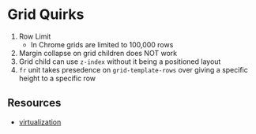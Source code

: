 # Grid Quirks

1. Row Limit
   - In Chrome grids are limited to 100,000 rows
2. Margin collapse on grid children does NOT work
3. Grid child can use `z-index` without it being a positioned layout
4. `fr` unit takes presedence on `grid-template-rows` over giving a specific height to a specific row

## Resources

- [virtualization](https://github.com/bvaughn/react-window)
